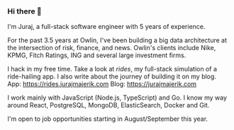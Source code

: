 ### Hi there 👋

I'm Juraj, a full-stack software engineer with 5 years of experience.

For the past 3.5 years at Owlin, I've been building a big data architecture at the intersection of risk, finance, and news. Owlin's clients include Nike, KPMG, Fitch Ratings, ING and several large investment firms.

I hack in my free time. Take a look at *rides*, my full-stack simulation of a ride-hailing app. I also write about the journey of building it on my blog.
App: https://rides.jurajmajerik.com
Blog: https://jurajmajerik.com

I work mainly with JavaScript (Node.js, TypeScript) and Go. I know my way around React, PostgreSQL, MongoDB, ElasticSearch, Docker and Git.

I'm open to job opportunities starting in August/September this year.
